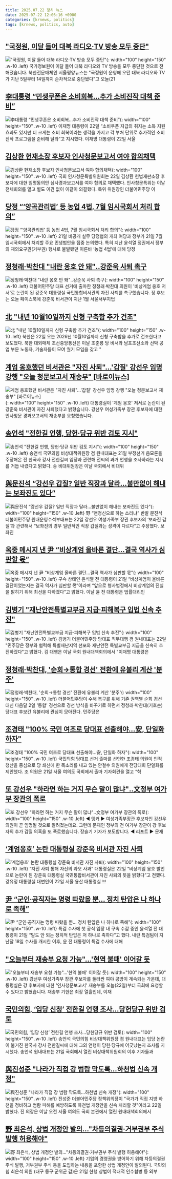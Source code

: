 ```yaml
---
title: 2025.07.22 정치 뉴스
date: 2025-07-22 12:05:16 +0900
categories: [krnews, politics]
tags: [krnews, politics, auto]
---
```

## ["국정원, 이달 들어 대북 라디오·TV 방송 모두 중단"](https://n.news.naver.com/mnews/article/422/0000762107)

!["국정원, 이달 들어 대북 라디오·TV 방송 모두 중단"](https://mimgnews.pstatic.net/image/origin/422/2025/07/21/762107.jpg?type=nf220_150){: width="100" height="150" .w-10 .left}
국가정보원이 이달 들어 대북 라디오와 TV 방송을 모두 중단한 것으로 전해졌습니다. 북한전문매체인 서울평양뉴스는 "국정원이 운영해 오던 대북 라디오와 TV가 지난 5일부터 14일까지 순차적으로 중단됐다"고 오늘(21

## [李대통령 “민생쿠폰은 소비회복…추가 소비진작 대책 준비”](https://n.news.naver.com/mnews/article/018/0006070943)

![李대통령 “민생쿠폰은 소비회복…추가 소비진작 대책 준비”](https://mimgnews.pstatic.net/image/origin/018/2025/07/22/6070943.jpg?type=nf220_150){: width="100" height="150" .w-10 .left}
이재명 대통령이 22일 “소비쿠폰 지급의 취지는 소득 지원 효과도 있지만 더 크게는 소비 회복이라는 생각을 가지고 각 부처 단위로 추가적인 소비 진작 프로그램을 준비해 달라”고 지시했다. 이재명 대통령이 22일 서울

## [김상환 헌재소장 후보자 인사청문보고서 여야 합의채택](https://n.news.naver.com/mnews/article/654/0000132746)

![김상환 헌재소장 후보자 인사청문보고서 여야 합의채택](https://mimgnews.pstatic.net/image/origin/654/2025/07/22/132746.jpg?type=nf220_150){: width="100" height="150" .w-10 .left}
국회 인사청문특별위원회는 22일 김상환 헌법재판소장 후보자에 대한 임명동의안 심사경과보고서를 여야 합의로 채택했다. 인사청문특위는 이날 전체회의를 열고 별도 이견 없이 이같이 의결했다. 특위 위원장인 더불어민주당 이

## [당정 “‘양곡관리법’ 등 농업 4법, 7월 임시국회서 처리 합의”](https://n.news.naver.com/mnews/article/366/0001094382)

![당정 “‘양곡관리법’ 등 농업 4법, 7월 임시국회서 처리 합의”](https://mimgnews.pstatic.net/image/origin/366/2025/07/21/1094382.jpg?type=nf220_150){: width="100" height="150" .w-10 .left}
21일 비공개 실무 당정협의 개최 여당과 정부가 21일 7월 임시국회에서 처리할 주요 민생법안을 집중 논의했다. 특히 지난 윤석열 정권에서 정부의 재의요구권(거부권) 행사로 불발됐던 이른바 ‘농업 4법’에 대해 당정

## [정청래·박찬대 "내란 옹호 안 돼"‥강준욱 사퇴 촉구](https://n.news.naver.com/mnews/article/214/0001437915)

![정청래·박찬대 "내란 옹호 안 돼"‥강준욱 사퇴 촉구](https://mimgnews.pstatic.net/image/origin/214/2025/07/22/1437915.jpg?type=nf220_150){: width="100" height="150" .w-10 .left}
더불어민주당 대표 선거에 출마한 정청래·박찬대 의원이 '비상계엄 옹호 저서'로 논란이 된 강준욱 대통령실 국민통합비서관의 자진 사퇴를 촉구했습니다. 정 후보는 오늘 페이스북에 강준욱 비서관이 지난 1월 서울서부지법

## [北 "내년 10월10일까지 신형 구축함 추가 건조"](https://n.news.naver.com/mnews/article/003/0013376865)

![北 "내년 10월10일까지 신형 구축함 추가 건조"](https://mimgnews.pstatic.net/image/origin/003/2025/07/22/13376865.jpg?type=nf220_150){: width="100" height="150" .w-10 .left}
북한은 22일 오는 2026년 10월10일까지 신형 구축함을 추가로 건조한다고 보도했다. 북한 대외매체 조선중앙통신은 이날 조춘룡 당 비서와 남포조선소와 선박 공업 부문 노동자, 기술자들이 모여 궐기 모임을 갖고 "

## [계엄 옹호했던 비서관은 "자진 사퇴"…'갑질' 강선우 임명 강행 "오늘 청문보고서 재송부" [바로이뉴스]](https://n.news.naver.com/mnews/article/055/0001277368)

![계엄 옹호했던 비서관은 "자진 사퇴"…'갑질' 강선우 임명 강행 "오늘 청문보고서 재송부" [바로이뉴스]](https://mimgnews.pstatic.net/image/origin/055/2025/07/22/1277368.jpg?type=nf220_150){: width="100" height="150" .w-10 .left}
대통령실이 '계엄 옹호' 저서로 논란이 된 강준욱 비서관이 자진 사퇴했다고 밝혔습니다. 강선우 여성가족부 장관 후보자에 대한 인사청문 경과보고서의 재송부를 요청했습니다.

## [송언석 "전한길 언행, 당헌·당규 위반 검토 지시"](https://n.news.naver.com/mnews/article/277/0005625471)

![송언석 "전한길 언행, 당헌·당규 위반 검토 지시"](https://mimgnews.pstatic.net/image/origin/277/2025/07/21/5625471.jpg?type=nf220_150){: width="100" height="150" .w-10 .left}
송언석 국민의힘 비상대책위원장 겸 원내대표는 21일 부정선거 음모론을 주장해온 전 한국사 강사 전한길씨 입당과 관련해 전씨의 과거 언행을 조사하라는 지시를 거듭 내렸다고 밝혔다. 송 비대위원장은 이날 국회에서 비대위

## [與문진석 “강선우  갑질? 일반 직장과 달라…불만없이 해내는 보좌진도 있다”](https://n.news.naver.com/mnews/article/023/0003918595)

![與문진석 “강선우  갑질? 일반 직장과 달라…불만없이 해내는 보좌진도 있다”](https://mimgnews.pstatic.net/image/origin/023/2025/07/22/3918595.jpg?type=nf220_150){: width="100" height="150" .w-10 .left}
野 “맨정신으로 하는 소리냐” 반발 문진석 더불어민주당 원내운영수석부대표는 22일 강선우 여성가족부 장관 후보자의 ‘보좌진 갑질’과 관련해서 “보좌진의 경우 일반적인 직장 갑질과는 성격이 다르다”고 주장했다. 보좌진

## [옥중 메시지 낸 尹 “비상계엄 올바른 결단…결국 역사가 심판할 몫”](https://n.news.naver.com/mnews/article/009/0005528754)

![옥중 메시지 낸 尹 “비상계엄 올바른 결단…결국 역사가 심판할 몫”](https://mimgnews.pstatic.net/image/origin/009/2025/07/21/5528754.jpg?type=nf220_150){: width="100" height="150" .w-10 .left}
구속 상태인 윤석열 전 대통령이 21일 “비상계엄이 올바른 결단이었는지는 결국 역사가 심판할 몫”이라며 “앞으로 형사법정에서 비상계엄의 진실을 밝히기 위해 최선을 다하겠다”고 밝혔다. 이날 윤 전 대통령은 법률대리인

## [김병기 "재난안전특별교부금 지급·피해복구 입법 신속 추진"](https://n.news.naver.com/mnews/article/277/0005626168)

![김병기 "재난안전특별교부금 지급·피해복구 입법 신속 추진"](https://mimgnews.pstatic.net/image/origin/277/2025/07/22/5626168.jpg?type=nf220_150){: width="100" height="150" .w-10 .left}
김병기 더불어민주당 당대표 직무대행 겸 원내대표는 22일 "민주당은 정부와 협력해 특별재난지역 선포와 재난안전 특별교부금 지급을 신속히 추진하겠다"고 밝혔다. 김 대행은 이날 국회 원내대책회의에서 "이재명 대통령은

## [정청래·박찬대, '순회→통합 경선' 전환에 유불리 계산 '분주'](https://n.news.naver.com/mnews/article/003/0013376305)

![정청래·박찬대, '순회→통합 경선' 전환에 유불리 계산 '분주'](https://mimgnews.pstatic.net/image/origin/003/2025/07/21/13376305.jpg?type=nf220_150){: width="100" height="150" .w-10 .left}
더불어민주당이 수해 복구를 위해 기존 권역별 순회 경선 대신 다음달 2일 '통합' 경선으로 경선 방식을 바꾸기로 하면서 정청래·박찬대(기호순) 당대표 후보간 유불리에 관심이 모아진다. 민주당은

## [조경태 "100% 국민 여조로 당대표 선출해야…安, 단일화 하자"](https://n.news.naver.com/mnews/article/011/0004511549)

![조경태 "100% 국민 여조로 당대표 선출해야…安, 단일화 하자"](https://mimgnews.pstatic.net/image/origin/011/2025/07/21/4511549.jpg?type=nf220_150){: width="100" height="150" .w-10 .left}
국민의힘 당대표 선거 출마를 선언한 조경태 의원이 인적 청산을 중심으로 당 쇄신에 한 목소리를 내고 있는 안철수 의원에게 전당대회 단일화를 제안했다. 조 의원은 21일 서울 여의도 국회에서 출마 기자회견을 열고 “혁

## [또 강선우 "하라면 하는 거지 무슨 말이 많냐"‥文정부 여가부 장관의 폭로](https://n.news.naver.com/mnews/article/214/0001437826)

![또 강선우 "하라면 하는 거지 무슨 말이 많냐"‥文정부 여가부 장관의 폭로](https://mimgnews.pstatic.net/image/origin/214/2025/07/21/1437826.jpg?type=nf220_150){: width="100" height="150" .w-10 .left}
◀ 앵커 ▶ 여성가족부장관 후보자인 강선우 의원이 곧 임명될 것으로 알려졌는데요. 그런데 문재인 정부의 전 여가부 장관이 강 후보자의 추가 갑질 의혹을 또 폭로했습니다. 장슬기 기자가 보도합니다. ◀ 리포트 ▶ 문재

## [‘계엄옹호’ 논란 대통령실 강준욱 비서관 자진 사퇴](https://n.news.naver.com/mnews/article/022/0004053672)

![‘계엄옹호’ 논란 대통령실 강준욱 비서관 자진 사퇴](https://mimgnews.pstatic.net/image/origin/022/2025/07/22/4053672.jpg?type=nf220_150){: width="100" height="150" .w-10 .left}
“자진 사퇴 통해 자신의 과오 사과” 대통령실은 22일 “비상계엄 옹호 발언으로 논란이 된 강준욱 대통령실 국민통합비서관이 자진 사퇴의 뜻을 밝혔다”고 전했다. 강유정 대통령실 대변인이 22일 서울 용산 대통령실 브

## [尹 “군인·공직자는 명령 따랐을 뿐... 정치 탄압은 나 하나로 족해”](https://n.news.naver.com/mnews/article/023/0003918438)

![尹 “군인·공직자는 명령 따랐을 뿐... 정치 탄압은 나 하나로 족해”](https://mimgnews.pstatic.net/image/origin/023/2025/07/21/3918438.jpg?type=nf220_150){: width="100" height="150" .w-10 .left}
특검 수사에 첫 공식 입장 내 구속 수감 중인 윤석열 전 대통령이 21일 “말도 안 되는 정치적 탄압은 저 하나로 족하다”고 했다. 내란 특검팀이 지난달 18일 수사를 개시한 이후, 윤 전 대통령이 특검 수사에 대해

## ["오늘부터 재송부 요청 가능"...'현역 불패' 이어갈 듯](https://n.news.naver.com/mnews/article/052/0002222557)

!["오늘부터 재송부 요청 가능"...'현역 불패' 이어갈 듯](https://mimgnews.pstatic.net/image/origin/052/2025/07/22/2222557.jpg?type=nf220_150){: width="100" height="150" .w-10 .left}
강선우 여성가족부 장관 후보자를 둘러싼 여야 공방이 계속되는 가운데, 대통령실은 강 후보자에 대한 '인사청문보고서' 재송부를 오늘(22일)부터 국회에 요청할 수 있다고 밝혔습니다. 재송부 기한은 최장 열흘인데, 이재

## [국민의힘, ‘입당 신청’ 전한길 언행 조사…당헌당규 위반 검토](https://n.news.naver.com/mnews/article/081/0003559382)

![국민의힘, ‘입당 신청’ 전한길 언행 조사…당헌당규 위반 검토](https://mimgnews.pstatic.net/image/origin/081/2025/07/21/3559382.jpg?type=nf220_150){: width="100" height="150" .w-10 .left}
송언석 국민의힘 비상대책위원장 겸 원내대표는 입당 논란이 불거진 한국사 강사 전한길씨에 대해 그의 언행이 당헌·당규에 어긋났는지 조사를 지시했다. 송언석 원내대표는 21일 국회에서 열린 비상대책위원회의 이후 기자들과

## [與진성준 "나라가 직접 강 범람 막도록…하천법 신속 개정"](https://n.news.naver.com/mnews/article/008/0005225046)

![與진성준 "나라가 직접 강 범람 막도록…하천법 신속 개정"](https://mimgnews.pstatic.net/image/origin/008/2025/07/22/5225046.jpg?type=nf220_150){: width="100" height="150" .w-10 .left}
진성준 더불어민주당 정책위의장이 "국가가 직접 지방 하천을 정비하고 범람 피해를 예방하도록 하천법 개정안을 신속 처리할 것"이라고 22일 밝혔다. 진 의장은 이날 오전 서울 여의도 국회 본관에서 열린 원내대책회의에서

## [野 최은석, 상법 개정안 발의…"차등의결권·거부권부 주식 발행 허용해야"](https://n.news.naver.com/mnews/article/448/0000544197)

![野 최은석, 상법 개정안 발의…"차등의결권·거부권부 주식 발행 허용해야"](https://mimgnews.pstatic.net/image/origin/448/2025/07/22/544197.jpg?type=nf220_150){: width="100" height="150" .w-10 .left}
기업의 경영권을 방어하기 위해 차등의결권 주식 발행, 거부권부 주식 등을 도입하는 내용을 포함한 상법 개정안이 발의된다. 국민의힘 최은석 의원 (대구 동구·군위군 갑)은 21일 현행 상법이 적대적 인수합병 등 외부

